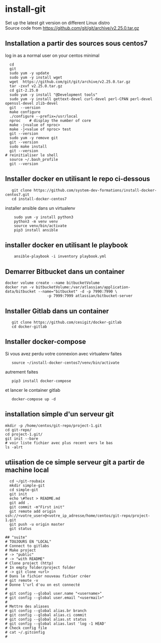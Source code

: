 # install-git
Set up the latest git version on different Linux distro  
Source code from https://github.com/git/git/archive/v2.25.0.tar.gz

## Installation a partir des sources sous centos7
log in as a normal user on your centos minimal  
```shell script
  cd
  git
  sudo yum -y update
  sudo yum -y install wget 
  wget  https://github.com/git/git/archive/v2.25.0.tar.gz
  tar -zxvf v2.25.0.tar.gz 
  cd git-2.25.0
  sudo yum -y install "@Development tools"
  sudo yum -y install gettext-devel curl-devel perl-CPAN perl-devel openssl-devel zlib-devel
  git  --version 
  make configure 
  ./configure --prefix=/usr/local
  nproc    # display the number of core 
  make -j<value of nproc>
  make -j<value of nproc> test 
  git --version 
  sudo yum -y remove git 
  git --version 
  sudo make install 
  git --version 
# reinitialiser le shell
  source ~/.bash_profile 
  git --version 
``` 

## Installer docker en utilisant le repo ci-dessous 
```shell script
   git clone https://github.com/system-dev-formations/install-docker-centos7.git
   cd install-docker-centos7
```
installer ansible dans un virtualenv 
```shell script
    sudo yum -y install python3
    python3 -m venv venv
    source venv/bin/activate
    pip3 install ansible
````

## installer docker en utilisant le playbook 
```shell script
    ansible-playbook -i inventory playbook.yml
```

## Demarrer Bitbucket dans un container 
```shell script
docker volume create --name bitbucketVolume
docker run -v bitbucketVolume:/var/atlassian/application-data/bitbucket --name="bitbucket" -d -p 7990:7990 \
                   -p 7999:7999 atlassian/bitbucket-server
````
## Installer Gitlab dans un container 
```shell script
   git clone https://github.com/cesigit/docker-gitlab
   cd docker-gitlab
```

## Installer docker-compose
Si vous avez perdu votre connexion avec virtualenv faites  
```shell script
   source ~/install-docker-centos7/venv/bin/activate
```
autrement faites
```shell script
   pip3 install docker-compose
```
et lancer le container gitlab 
```shell script
   docker-compose up -d 
```
## installation simple d'un serveur git 
```shell script
mkdir -p /home/centos/git-repo/project-1.git
cd git-repo/
cd project-1.git/
git init --bare
# voir liste fichier avec plus recent vers le bas
ls -alrt
```
## utiisation de ce simple serveur git a partir de machine local
```shell script
  cd ~/git-roubaix
  mkdir simple-git 
  cd simple-git
  git init
  echo \#Test > README.md
  git add .
  git commit -m"First init"
  git remote add origin ssh://<votre_user>@<votre_ip_adresse/home/centos/git-repo/project-1.git
  git push -u origin master
  git status

## "suite"
# TOUJOURS EN "LOCAL"
# Connect to gitlabs
# Make project
# -> "public"
# -> "with README"
# Clone project (http)
# In empty folder/project folder
# -> git clone <url>
# Dans le fichier nouveau fichier créer
# git remote -v
# Donne l'url d'ou on est connecté
# 
# git config --global user.name "<username>"
# git config --global user.email "<usermail>"
# 
# Mettre des aliases
# git config --global alias.br branch
# git config --global alias.ci commit
# git config --global alias.st status
# git config --global alias.last 'log -1 HEAD'
# Check config file
# cat ~/.gitconfig
# 



```





